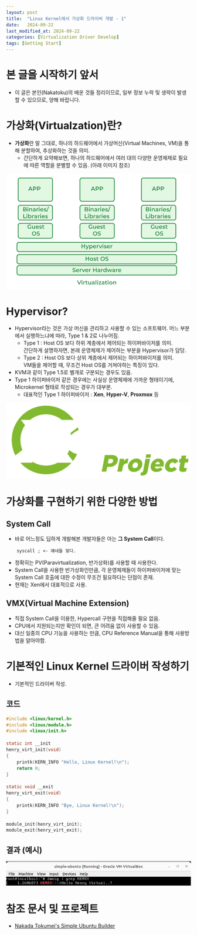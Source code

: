 ```yaml
---
layout: post
title:  "Linux Kernel에서 가상화 드라이버 개발 - 1"
date:   2024-09-22
last_modified_at: 2024-09-22
categories: [Virtualization Driver Develop]
tags: [Getting Start]
---
```


# 본 글을 시작하기 앞서
- 이 글은 본인(Nakatoku)의 배운 것들 정리이므로, 일부 정보 누락 및 생략이 발생할 수 있으므로, 양해 바랍니다.

# 가상화(Virtualzation)란?
- **가상화**란 말 그대로, 하나의 하드웨어에서 가상머신(Virtual Machines, VM)을 통해 분할하여, 추상화하는 것을 의미.
    - 간단하게 요약해보면, 하나의 하드웨어에서 여러 대의 다양한 운영체제로 필요에 따른 역할을 분별할 수 있음. (아래 이미지 참조)

![Virtualzation](/assets/images/Virtualization.png)

# Hypervisor?
- Hypervisor라는 것은 가상 머신을 관리하고 사용할 수 있는 소프트웨어. 어느 부분에서 실행하느냐에 따라, Type 1 & 2로 나누어짐.
    - Type 1 : Host OS 보다 하위 계층에서 제어되는 하이퍼바이저를 의미.\
    간단하게 설명하자면, 본래 운영체제가 제어하는 부분을 Hypervisor가 담당.
    - Type 2 : Host OS 보다 상위 계층에서 제어되는 하이퍼바이저를 의미.\
    VM들을 제어할 때, 무조건 Host OS를 거쳐야하는 특징이 있다.
- KVM과 같이 Type 1.5로 별개로 구분되는 경우도 있음.
- Type 1 하이퍼바이저 같은 경우에는 사실상 운영체제에 가까운 형태이기에, Microkernel 형태로 작성되는 경우가 대부분.
    - 대표적인 Type 1 하이퍼바이저 : **Xen**, **Hyper-V**, **Proxmox** 등

![Xen Project](/assets/images/Da2BXtzpzPF59WMwPBsK24KUJ_E692fcRFl65iJpQbsC9fMYQYpHhASxy-byBUbaa6gyf6hg--Q8aqCQGJDyzLwV1tvK0K6NOuc-2QA_fJ0QlrhIY8kXTrhd-PXGLn9U1TMxRcBjdL3cqUTA6dTmVQ.svg)


# 가상화를 구현하기 위한 다양한 방법
## System Call
- 바로 어느정도 딥하게 개발해본 개발자들은 아는 **그 System Call**이다.

```assembly
    syscall ; <- 얘네들 맞다.
```

- 정확히는 PV(Paravirtualization, 반가상화)를 사용할 때 사용한다.
- System Call을 사용한 반가상화인만큼, 각 운영체제들이 하이퍼바이저에 맞는 System Call 호출에 대한 수정이 무조건 필요하다는 단점이 존재.
- 현재는 Xen에서 대표적으로 사용.

## VMX(Virtual Machine Extension)
- 직접 System Call을 이용한, Hypercall 구현을 직접해줄 필요 없음.
- CPU에서 지원되는지만 확인이 되면, 큰 어려움 없이 사용할 수 있음.
- 대신 일종의 CPU 기능을 사용하는 만큼, CPU Reference Manual을 통해 사용방법을 알아야함.

# 기본적인 Linux Kernel 드라이버 작성하기
- 기본적인 드라이버 작성.
## 코드

```c
#include <linux/kernel.h>
#include <linux/module.h>
#include <linux/init.h>

static int __init
henry_virt_init(void)
{
    printk(KERN_INFO "Hello, Linux Kernel!\n");
    return 0;
}

static void __exit
henry_virt_exit(void)
{
    printk(KERN_INFO "Bye, Linux Kernel!\n");
}

module_init(henry_virt_init);
module_exit(henry_virt_exit);
```

## 결과 (예시)
![kernel_output](/assets/images/Screenshot%20from%202024-09-22%2002-10-54.png)

# 참조 문서 및 프로젝트
- [Nakada Tokumei's Simple Ubuntu Builder](https://github.com/NakadaTokumei/simple-ubuntu)